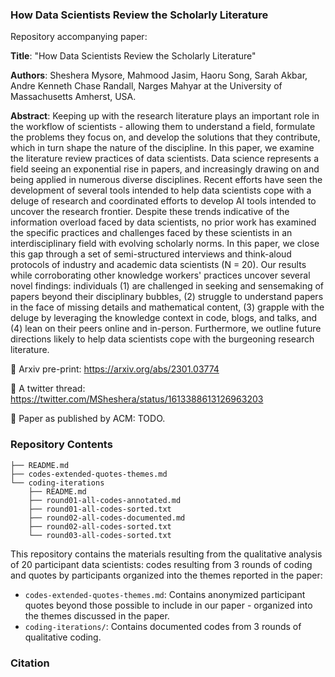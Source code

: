 ### How Data Scientists Review the Scholarly Literature

Repository accompanying paper: 

**Title**: "How Data Scientists Review the Scholarly Literature"

**Authors**: Sheshera Mysore, Mahmood Jasim, Haoru Song, Sarah Akbar, Andre Kenneth Chase Randall, Narges Mahyar at the University of Massachusetts Amherst, USA.

**Abstract**: Keeping up with the research literature plays an important role in the workflow of scientists - allowing them to understand a field, formulate the problems they focus on, and develop the solutions that they contribute, which in turn shape the nature of the discipline. In this paper, we examine the literature review practices of data scientists. Data science represents a field seeing an exponential rise in papers, and increasingly drawing on and being applied in numerous diverse disciplines. Recent efforts have seen the development of several tools intended to help data scientists cope with a deluge of research and coordinated efforts to develop AI tools intended to uncover the research frontier. Despite these trends indicative of the information overload faced by data scientists, no prior work has examined the specific practices and challenges faced by these scientists in an interdisciplinary field with evolving scholarly norms. In this paper, we close this gap through a set of semi-structured interviews and think-aloud protocols of industry and academic data scientists (N = 20). Our results while corroborating other knowledge workers' practices uncover several novel findings: individuals (1) are challenged in seeking and sensemaking of papers beyond their disciplinary bubbles, (2) struggle to understand papers in the face of missing details and mathematical content, (3) grapple with the deluge by leveraging the knowledge context in code, blogs, and talks, and (4) lean on their peers online and in-person. Furthermore, we outline future directions likely to help data scientists cope with the burgeoning research literature.

:page_facing_up: Arxiv pre-print: https://arxiv.org/abs/2301.03774

:memo: A twitter thread: https://twitter.com/MSheshera/status/1613388613126963203 

:blue_book: Paper as published by ACM: TODO.

### Repository Contents

```
├── README.md
├── codes-extended-quotes-themes.md
└── coding-iterations
    ├── README.md
    ├── round01-all-codes-annotated.md
    ├── round01-all-codes-sorted.txt
    ├── round02-all-codes-documented.md
    ├── round02-all-codes-sorted.txt
    └── round03-all-codes-sorted.txt
```

This repository contains the materials resulting from the qualitative analysis of 20 participant data scientists: codes resulting from 3 rounds of coding and quotes by participants organized into the themes reported in the paper:

- `codes-extended-quotes-themes.md`: Contains anonymized participant quotes beyond those possible to include in our paper - organized into the themes discussed in the paper.
- `coding-iterations/`: Contains documented codes from 3 rounds of qualitative coding.

### Citation

<!---
```bibtex
@misc{mysore2023dslitreviews,
      title={How Data Scientists Review the Scholarly Literature}, 
      author={Sheshera Mysore and Mahmood Jasim and Haoru Song and Sarah Akbar and Andre Kenneth Chase Randall and Narges Mahyar},
      year={2023}      
}
```
-->